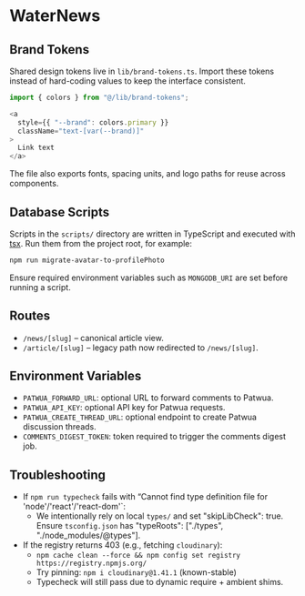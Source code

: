 # WaterNews

## Brand Tokens

Shared design tokens live in `lib/brand-tokens.ts`. Import these
tokens instead of hard-coding values to keep the interface consistent.

```ts
import { colors } from "@/lib/brand-tokens";

<a
  style={{ "--brand": colors.primary }}
  className="text-[var(--brand)]"
>
  Link text
</a>
```

The file also exports fonts, spacing units, and logo paths for reuse across
components.

## Database Scripts

Scripts in the `scripts/` directory are written in TypeScript and executed with
[tsx](https://github.com/esbuild-kit/tsx). Run them from the project root, for example:

```bash
npm run migrate-avatar-to-profilePhoto
```

Ensure required environment variables such as `MONGODB_URI` are set before
running a script.

## Routes
- `/news/[slug]` – canonical article view.
- `/article/[slug]` – legacy path now redirected to `/news/[slug]`.

## Environment Variables
- `PATWUA_FORWARD_URL`: optional URL to forward comments to Patwua.
- `PATWUA_API_KEY`: optional API key for Patwua requests.
- `PATWUA_CREATE_THREAD_URL`: optional endpoint to create Patwua discussion threads.
- `COMMENTS_DIGEST_TOKEN`: token required to trigger the comments digest job.

## Troubleshooting
- If `npm run typecheck` fails with “Cannot find type definition file for 'node'/'react'/'react-dom'`:
  - We intentionally rely on local `types/` and set "skipLibCheck": true.
    Ensure `tsconfig.json` has "typeRoots": ["./types", "./node_modules/@types"].
- If the registry returns 403 (e.g., fetching `cloudinary`):
  - `npm cache clean --force && npm config set registry https://registry.npmjs.org/`
  - Try pinning: `npm i cloudinary@1.41.1` (known-stable)
  - Typecheck will still pass due to dynamic require + ambient shims.
